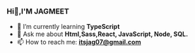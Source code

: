### Hi👋,I'M JAGMEET


- 🌱 I’m currently learning **TypeScript**
- 💬 Ask me about **Html,Sass,React, JavaScript, Node, SQL.**
- 📫 How to reach me: **itsjag07@gmail.com**

<!--
**Jagm33t/Jagm33t** is a ✨ _special_ ✨ repository because its `README.md` (this file) appears on your GitHub profile.

Here are some ideas to get you started:

- 🔭 I’m currently working on ...
- 🌱 I’m currently learning TypeScript
- 👯 I’m looking to collaborate on ...
- 🤔 I’m looking for help with ...
- 💬 Ask me about Html,Sass,React, JavaScript, Node, SQL.
- 📫 How to reach me: itsjag07@gmail.com
- 😄 Pronouns: ...
- ⚡ Fun fact: ...
-->
